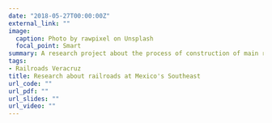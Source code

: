 ```yaml
---
date: "2018-05-27T00:00:00Z"
external_link: ""
image:
  caption: Photo by rawpixel on Unsplash
  focal_point: Smart
summary: A research project about the process of construction of main railroads at Veracruz: identify main actors, administrative, economical and political process.  
tags:
- Railroads Veracruz
title: Research about railroads at Mexico's Southeast 
url_code: ""
url_pdf: ""
url_slides: ""
url_video: ""
---
```

